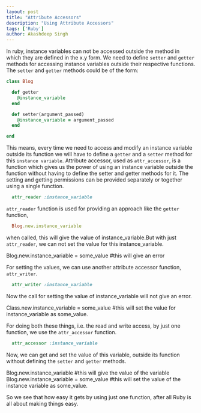 ```yaml
---
layout: post
title: "Attribute Accessors"
description: "Using Attribute Accessors"
tags: ['Ruby']
author: Akashdeep Singh
---
```


In ruby, instance variables can not be accessed outside the method in which they are defined in the x.y form. We need to define `setter` and `getter` methods for accessing instance variables outside their respective functions. The `setter` and `getter` methods could be of the form:

~~~ Ruby
class Blog

  def getter
    @instance_variable   
  end

  def setter(argument_passed)
    @instance_variable = argument_passed
  end

end

~~~

  This means, every time we need to access and modify an instance variable outside its function we will have to define a `getter` and a `setter` method for this `instance variable`.
  Attribute accessor, used as `attr_accessor`, is a function which gives us the power of using an instance variable outside the function without having to define the setter and getter methods for it. The setting and getting permissions can be provided separately or together using a single function.

~~~ Ruby
  attr_reader :instance_variable
~~~

  `attr_reader` function is used for providing an approach like the `getter` function,

~~~ Ruby
  Blog.new.instance_variable
~~~


  when called, this will give the value of instance_variable.But with just `attr_reader`, we can not set the value for this instance_variable.

  Blog.new.instance_variable = some_value #this will give an error

  For setting the values, we can use another attribute accessor function, `attr_writer`.

~~~ Ruby
  attr_writer :instance_variable
~~~

  Now the call for setting the value of instance_variable will not give an error.

  Class.new.instance_variable = some_value  #this will set the value for instance_variable as some_value.

  For doing both these things, i.e. the read and write access, by just one function, we use the `attr_accessor` function.

~~~ Ruby
  attr_accessor :instance_variable
~~~

  Now, we can get and set the value of this variable, outside its function without defining the `setter` and `getter` methods.
 
Blog.new.instance_variable #this will give the value of the variable
Blog.new.instance_variable = some_value #this will set the value of the instance variable as some_value.

  So we see that how easy it gets by using just one function, after all Ruby is all about making things easy.
